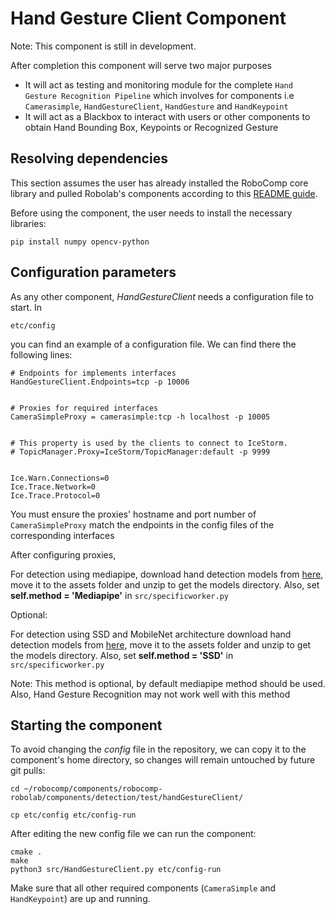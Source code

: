 # Hand Gesture Client Component

Note: This component is still in development.

After completion this component will serve two major purposes

- It will act as testing and monitoring module for the complete `Hand Gesture Recognition Pipeline` which involves for components i.e `Camerasimple`, `HandGestureClient`, `HandGesture` and `HandKeypoint`
- It will act as a Blackbox to interact with users or other components to obtain Hand Bounding Box, Keypoints or Recognized Gesture


## Resolving dependencies

This section assumes the user has already installed the RoboComp core library and pulled Robolab's components according to this [README guide](https://github.com/robocomp/robocomp).

Before using the component, the user needs to install the necessary libraries:
```
pip install numpy opencv-python
```

## Configuration parameters
As any other component, *HandGestureClient* needs a configuration file to start. In
```
etc/config
```
you can find an example of a configuration file. We can find there the following lines:
```
# Endpoints for implements interfaces
HandGestureClient.Endpoints=tcp -p 10006


# Proxies for required interfaces
CameraSimpleProxy = camerasimple:tcp -h localhost -p 10005


# This property is used by the clients to connect to IceStorm.
# TopicManager.Proxy=IceStorm/TopicManager:default -p 9999


Ice.Warn.Connections=0
Ice.Trace.Network=0
Ice.Trace.Protocol=0
```
You must ensure the proxies' hostname and port number of `CameraSimpleProxy` match the endpoints in the config files of the corresponding interfaces

After configuring proxies, 

For detection using mediapipe, download hand detection models from [here](https://drive.google.com/file/d/1kfcuH4ZiWsCY14wXPyZQH1gNPSLa15em/view?usp=sharing), move it to the assets folder and unzip to get the models directory. Also, set **self.method = 'Mediapipe'** in `src/specificworker.py`

Optional:

For detection using SSD and MobileNet architecture download hand detection models from [here](https://drive.google.com/file/d/1DNytkeURTOvz6HQPlhEctNQt8T92uxAL/view?usp=sharing), move it to the assets folder and unzip to get the models directory. Also, set **self.method = 'SSD'** in `src/specificworker.py`

Note: This method is optional, by default mediapipe method should be used. Also, Hand Gesture Recognition may not work well with this method

## Starting the component
To avoid changing the *config* file in the repository, we can copy it to the component's home directory, so changes will remain untouched by future git pulls:

```
cd ~/robocomp/components/robocomp-robolab/components/detection/test/handGestureClient/
```
```
cp etc/config etc/config-run
```

After editing the new config file we can run the component:

```
cmake .
make
python3 src/HandGestureClient.py etc/config-run
```
Make sure that all other required components (`CameraSimple` and `HandKeypoint`) are up and running.